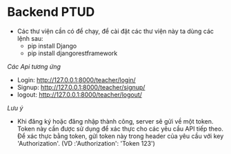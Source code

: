 # Backend PTUD
- Các thư viện cần có để chạy, để cài đặt các thư viện này ta dùng các lệnh sau:
    + pip install Django
    + pip install djangorestframework

*Các Api tương  ứng*
- Login: http://127.0.0.1:8000/teacher/login/ 
- Signup: http://127.0.0.1:8000/teacher/signup/
- logout: http://127.0.0.1:8000/teacher/logout/

*Lưu ý*
- Khi đăng ký hoặc đăng nhập thành công, server sẽ gửi về một token. Token này cần được sử dụng để xác thực cho các yêu cầu API tiếp theo. Để xác thực bằng token, gửi token này trong header của yêu cầu với key 'Authorization'.
(VD :'Authorization': 'Token 123')
